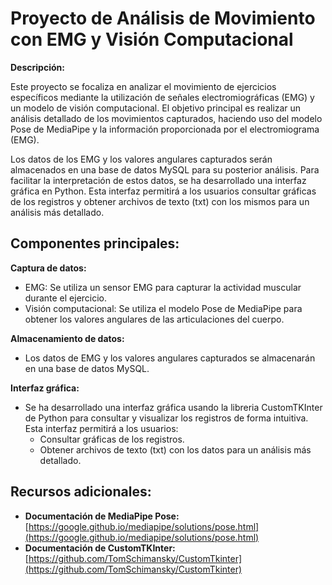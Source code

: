 # Proyecto de Análisis de Movimiento con EMG y Visión Computacional

**Descripción:**

Este proyecto se focaliza en analizar el movimiento de ejercicios específicos mediante la utilización de señales electromiográficas (EMG) y un modelo de visión computacional. El objetivo principal es realizar un análisis detallado de los movimientos capturados, haciendo uso del modelo Pose de MediaPipe y la información proporcionada por el electromiograma (EMG).

Los datos de los EMG y los valores angulares capturados serán almacenados en una base de datos MySQL para su posterior análisis. Para facilitar la interpretación de estos datos, se ha desarrollado una interfaz gráfica en Python. Esta interfaz permitirá a los usuarios consultar gráficas de los registros y obtener archivos de texto (txt) con los mismos para un análisis más detallado.

## Componentes principales:

**Captura de datos:**
  * EMG: Se utiliza un sensor EMG para capturar la actividad muscular durante el ejercicio.
  * Visión computacional: Se utiliza el modelo Pose de MediaPipe para obtener los valores angulares de las articulaciones del cuerpo.
    
**Almacenamiento de datos:**
  * Los datos de EMG y los valores angulares capturados se almacenarán en una base de datos MySQL.
    
**Interfaz gráfica:**
  * Se ha desarrollado una interfaz gráfica usando la libreria CustomTKInter de Python para consultar y visualizar los registros de forma intuitiva. Esta interfaz permitirá a los usuarios:
    * Consultar gráficas de los registros.
    * Obtener archivos de texto (txt) con los datos para un análisis más detallado.

## Recursos adicionales:

* **Documentación de MediaPipe Pose:** [https://google.github.io/mediapipe/solutions/pose.html](https://google.github.io/mediapipe/solutions/pose.html)
* **Documentación de CustomTKInter:** [https://github.com/TomSchimansky/CustomTkinter](https://github.com/TomSchimansky/CustomTkinter)
